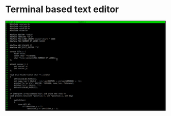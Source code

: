 # Terminal based text editor
![alt text](https://github.com/sidou01/tedit/blob/master/tedit.png?raw=true)
